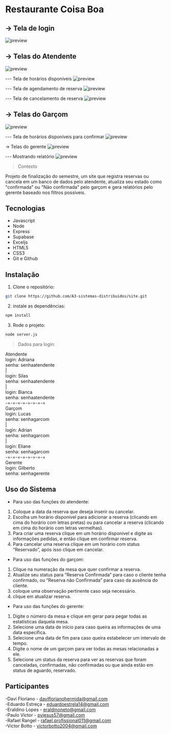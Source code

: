 # Restaurante Coisa Boa

## -> Tela de login
![preview](./public/assets/tela_login.png)

## -> Telas do Atendente
![preview](./public/assets/tela_atendente.png)

--- Tela de horários disponíveis
![preview](./public/assets/tela_atendente_2.png)

--- Tela de agendamento de reserva
![preview](./public/assets/tela_atendente_3.png)

--- Tela de cancelamento de reserva
![preview](./public/assets/tela_atendente_4.png)

## -> Telas do Garçom
![preview](./public/assets/tela_garcom.png)

--- Tela de horários disponíveis para confirmar
![preview](./public/assets/tela_garcom_2.png)


-> Telas do gerente
![preview](./public/assets/tela_gerente.png)

--- Mostrando relatório
![preview](./public/assets/tela_gerente_2.png)



> Contexto

Projeto de finalização do semestre, um site que registra reservas ou cancela em um banco de dados pelo atendente,  atualiza seu estado como "confirmada" ou "Não confirmada" pelo garçom e gera relatórios pelo gerente baseado nos filtros possíveis.

## Tecnologias
- Javascript
- Node
- Express
- Supabase
- Exceljs
- HTML5
- CSS3
- Git e Github

## Instalação

1. Clone o repositório:
```bash
git clone https://github.com/A3-sistemas-distribuidos/site.git
```

2. instale as dependências:
```bash
npm install
```

3. Rode o projeto:
```bash
node server.js
```

> Dados para login:

Atendente  
login: Adriana  
senha: senhaatendente  
|  
login: Silas  
senha: senhaatendente  
|  
login: Bianca  
senha: senhaatendente  
-=-=-=-=-=-=-=-=  
Garçom  
login: Lucas  
senha: senhagarcom  
|  
login: Adrian  
senha: senhagarcom  
|  
login: Eliane  
senha: senhagarcom  
-=-=-=-=-=-=-=-=  
Gerente  
login: Gilberto  
senha: senhagerente     

## Uso do Sistema  

- Para uso das funções do atendente:  
1. Coloque a data da reserva que deseja inserir ou cancelar.  
2. Escolha um horário disponível para adicionar a reserva (clicando em cima do horário com letras pretas) ou para cancelar a reserva (clicando em cima do horário com letras vermelhas).  
3. Para criar uma reserva clique em um horário disponível e digite as informações pedidas, e então clique em confirmar reserva.  
4. Para cancelar uma reserva clique em um horário com status “Reservado”, após isso clique em cancelar.  

- Para uso das funções do garçom:  
1. Clique na numeração da mesa que quer confirmar a reserva.  
2. Atualize seu status para “Reserva Confirmada” para caso o cliente tenha confirmado, ou “Reserva não Confirmada” para caso da ausência do cliente.  
3. coloque uma observação pertinente caso seja necessário.  
5. clique em atualizar reserva.  

- Para uso das funções do gerente:  
1. Digite o número da mesa e clique em gerar para pegar todas as estatísticas daquela mesa.  
2. Selecione uma data de início para caso queira as informações de uma data específica.  
3. Selecione uma data de fim para caso queira estabelecer um intervalo de tempo.
4. Digite o nome de um garçom para ver todas as mesas relacionadas a ele.
5. Selecione um status da reserva para ver as reservas que foram canceladas, confirmadas, não confirmadas ou que ainda estão em status de aguardo, reservado.  


## Participantes
-Davi Floriano  - daviflorianohermida@gmail.com  
-Eduardo  Estreça - eduardoestrela14@gmail.com  
-Eraldino Lopes - eraldinoneto@gmail.com  
-Paulo Victor -  pvjesus57@gmail.com  
-Rafael Rangel - rafael.profissional011@gmail.com  
-Victor Botto  -  victorbotto2004@gmail.com  
